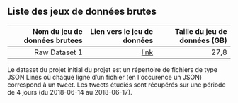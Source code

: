 ## Liste des jeux de données brutes


| Nom du jeu de données brutees | Lien vers le jeu de données   | Taille du jeu de données (GB)  |
| ---:| ---: | ---: |
| Raw Dataset 1 | [link](https://urlz.fr/q0hR) | 27,8 |

Le dataset du projet initial du projet est un répertoire de fichiers de type JSON Lines où chaque ligne d’un fichier (en l'occurence un JSON) correspond à un tweet. Les tweets étudiés sont récupérés sur une période de 4 jours (du 2018-06-14 au 2018-06-17).

